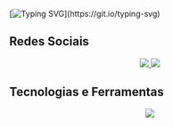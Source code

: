 [![Typing SVG](https://readme-typing-svg.herokuapp.com/?color=1C82AD&size=40&center=true&vCenter=true&width=1000&lines=Olá!+Meu+nome+é+João+Pedro!+👋;Tenho+17+anos.;Eu+curso+Redes+De+Computadores.)](https://git.io/typing-svg)

## Redes Sociais
  <div align="center"> 
    <a href="https://www.instagram.com/jp.lwop/">
      <img src="https://skillicons.dev/icons?i=instagram"/>
    </a>
    <a href="https://www.linkedin.com/in/joao-pedro-lima1/">
      <img src="https://skillicons.dev/icons?i=linkedin"/>
    </a>
  </div>


## Tecnologias e Ferramentas
  <div align="center"> 
    <a href="">
      <img src="https://skillicons.dev/icons?i=html,css,js,tailwindcss,vite,vercel,linux,github,git"/>
    </a>
  </div>

<!--<div align="center">
<a href="https://github.com/jplwopdev/github-readme-stats">
  <img height=180 align="center" src="https://github-readme-stats.vercel.app/api?username=jplwopdev&theme=radical" />
</a>
<a href="https://github.com/jplwopdev">
  <img height=180 align="center" src="https://github-readme-stats.vercel.app/api/top-langs?username=jplwopdev&layout=compact&langs_count=8&card_width=320&theme=radical" />
</a>
</div>-->
